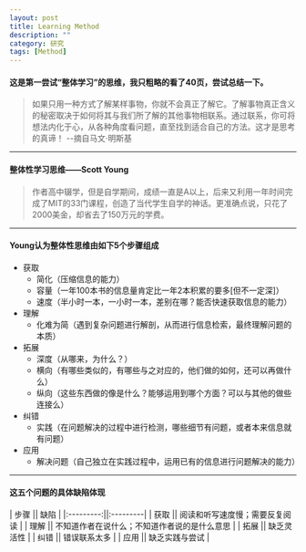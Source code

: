 ```yaml
---
layout: post
title: Learning Method
description: ""
category: 研究
tags: [Method]
---
```


#### 这是第一尝试“整体学习”的思维，我只粗略的看了40页，尝试总结一下。
> 如果只用一种方式了解某样事物，你就不会真正了解它。了解事物真正含义的秘密取决于如何将其与我们所了解的其他事物相联系。通过联系，你可将想法内化于心，从各种角度看问题，直至找到适合自己的方法。这才是思考的真谛！ --摘自马文·明斯基

---

#### 整体性学习思维——Scott Young

> 作者高中辍学，但是自学期间，成绩一直是A以上，后来又利用一年时间完成了MIT的33门课程，创造了当代学生自学的神话。更准确点说，只花了2000美金，却省去了150万元的学费。

---

#### Young认为整体性思维由如下5个步骤组成
- 获取
  - 简化（压缩信息的能力）
  - 容量（一年100本书的信息量肯定比一年2本积累的要多[但不一定深]）
  - 速度（半小时一本，一小时一本，差别在哪？能否快速获取信息的能力）
- 理解
  - 化难为简（遇到复杂问题进行解剖，从而进行信息检索，最终理解问题的本质）
- 拓展
  - 深度（从哪来，为什么？）
  - 横向（有哪些类似的，有哪些与之对应的，他们做的如何，还可以再做什么）
  - 纵向（这些东西做的像是什么？能够运用到哪个方面？可以与其他的做些连接么）
- 纠错
  - 实践（在问题解决的过程中进行检测，哪些细节有问题，或者本来信息就有问题）
- 应用
  - 解决问题（自己独立在实践过程中，运用已有的信息进行问题解决的能力）

---

#### 这五个问题的具体缺陷体现

| 步骤 || 缺陷 |
|:---------:||:---------|
| 获取 || 阅读和听写速度慢；需要反复阅读 |
| 理解 || 不知道作者在说什么；不知道作者说的是什么意思 |
| 拓展 || 缺乏灵活性 |
| 纠错 || 错误联系太多 |
| 应用 || 缺乏实践与尝试 |

